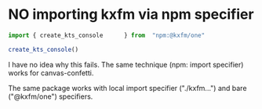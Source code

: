 # NO importing kxfm via npm specifier
  
```js
import { create_kts_console      } from  "npm:@kxfm/one"
```

<div class="card">

```js echo
create_kts_console()
```

I have no idea why this fails. The same technique (npm: import specifier) works for canvas-confetti.

The same package works with local import specifier ("./kxfm...") and bare ("@kxfm/one") specifiers.

</div>

